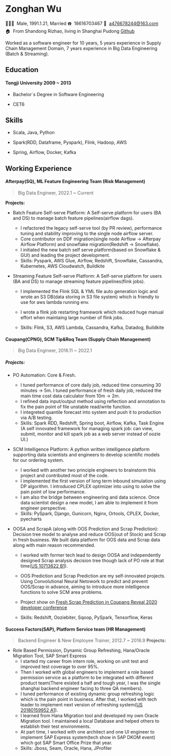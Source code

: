 <!-- The (first) h1 will be used as the <title> of the HTML page -->

# Zonghan Wu

<!-- The unordered list immediately after the h1 will be formatted on a single
line. It is intended to be used for contact details -->

:family_man_woman_girl:&nbsp;&nbsp;Male, 1991.1.21, Married
:phone:&nbsp;&nbsp;18616703467
:email:&nbsp;&nbsp;<a476678244@163.com>
:house:&nbsp;&nbsp;From Shandong Rizhao, living in Shanghai Pudong
[Github](https://github.com/476678244)

Worked as a software engineer for 10 years, 5 years experience in Supply Chain Management Domain, 7 years experience in Big Data Engineering (Batch & Streaming).



## Education

#### <span>Tongji University</span> <span>2009 ~ 2013</span>
- Bachelor`s Degree in Software Engineering

- CET6

  

## Skills

- Scala, Java, Python

- Spark(RDD, Dataframe, Pyspark), Flink, Hadoop, AWS

- Spring, Airflow, Docker, Kafka

  

## Working Experience

#### Afterpay(SQ), ML Feature Engineering Team (Risk Management)

> Big Data Engineer, 2022.1 ~ Current

**Projects:** 

- Batch Feature Self-serve Platform: A Self-serve platform for users (BA and DS) to manage batch feature pipelines(airflow dags).

  - I refactored the legacy self-serve tool (by PR review), performance tuning and stability improving to the single node airflow server. 
  - Core contributor on DDF migration(single node Airflow -> Afterpay Airflow Platform) and snowflake migration(Redshift -> Snowflake).
  - I initiated the new batch self serve platform(based on Snowflake & GUI) and leading the project development.
  - Skills: Pyspark, AWS Glue, Airflow, Redshift, Snowflake, Cassandra, Kubernetes, AWS Cloudwatch, Buildkite

- Streaming Feature Self-serve Platform: A Self-serve platform for users (BA and DS) to manage streaming feature pipelines(flink jobs).

  - I implemented the Flink SQL & YML file auto generation logic and wrote an S3 DB(data storing in S3 file system) which is friendly to use for aws lambda running env.
  - I wrote a flink job restarting framework which reduced huge manual effort when maintaing large number of flink jobs.

  - Skills: Flink, S3, AWS Lambda, Cassandra, Kafka, Datadog, Buildkite

    

#### Coupang(CPNG), SCM Tip&Roq Team (Supply Chain Management)

> Big Data Engineer, 2016.11 ~ 2022.1

##### Projects:

- PO Automation: Core & Fresh.

  - I tuned performance of core daily job, reduced time consuming 30 minutes -> 5m. I tuned performance of fresh daily job, reduced the main time cost data calculator from 10m -> 2m.
  - I refined data input/output method using reflection and annotation to fix the pain point of file unstable read/write function. 
  - I integreted quantile forecast into system and push it to production via A/B testing.
  - Skills: Spark RDD, Redshift, Spring boot, Airflow, Kafka, Task Engine (A self innovated framework for managing spark job: can view, submit, monitor and kill spark job as a web server instead of oozie UI.)

- SCM Intelligence Platform: A python written intelligence platform supporting data scientists and engineers to develop scientific models for our ordering system.

  - I worked with another two principle engineers to brainstorm this project and contributed most of the code. 
  - I implemented the first version of long term inbound simulation using DP algorithm. I introduced CPLEX optimizer into using to solve the pain point of low performance. 
  - I am also the bridge between engineering and data science. Once data scientist design a new model, I am able to implement it from engineer perspective.
  - Skills: PySpark, Django, Gunicorn, Nginx, Ortools, CPLEX, Docker, pyecharts

- OOSA and ScrapA (along with OOS Prediction and Scrap Prediction): Decision tree model to analyse and reduce OOS(out of Stock) and Scrap in fresh business. We built data platform for OOS data and Scrap data along with main reason recommended.

  - I worked with former tech lead to design OOSA and independently designed Scrap analysis decision tree though lack of PO role at that time([US 10713622 B1](https://patft.uspto.gov/netacgi/nph-Parser?Sect1=PTO2&Sect2=HITOFF&p=1&u=%2Fnetahtml%2FPTO%2Fsearch-bool.html&r=1&f=G&l=50&co1=AND&d=PTXT&s1=%22Wu%3B+Zonghan%22&OS=%22Wu;+Zonghan%22&RS=%22Wu;+Zonghan%22)).

  - OOS Prediction and Scrap Prediction are my self-innovated projects. Using Convolutional Neural Netowork to predict and prevent OOS/Scrap in advance, aiming to introduce more intelligence functions to solve SCM area problems.

  - Project show on [Fresh Scrap Prediction in Coupang Reveal 2020 developer conference](https://www.youtube.com/watch?v=NcRfDcJ-fzQ&ab_channel=CoupangReveal)

  - Skills: Redshift, Ooziebiter, Sqoop, PySpark, Tensorflow, Keras

    


#### Success Factors(SAP), Platform Service team (HR Management)
> Backend Engineer & New Employee Trainer, 2012.7 ~ 2016.9
**Projects:**

- Role Based Permission, Dynamic Group Refreshing, Hana/Oracle Migration Tool, SAP Smart Express
  - I started my career from intern role, working on unit test and improved test coverage to over 95%. 
  - Then I worked with global engineers to implement a role based permission service as a platform to be integrated with different product team(There existed a half and tough year, I was the single shanghai backend engineer facing to three QA members).   
  - I tuned performance of existing dynamic group refreshing logic which is the pain point in business. After that, I worked with tech leader to implement next version of refreshing system([US 20180159952 A1](https://patft.uspto.gov/netacgi/nph-Parser?Sect1=PTO2&Sect2=HITOFF&p=1&u=%2Fnetahtml%2FPTO%2Fsearch-bool.html&r=2&f=G&l=50&co1=AND&d=PTXT&s1=%22Wu%3B+Zonghan%22&OS=%22Wu;+Zonghan%22&RS=%22Wu;+Zonghan%22)). 
  - I learned from Hana Migration tool and developed my own Oracle Migration tool. I maintained a local Database and helped others to establish their test environments. 
  - At part time, I worked with one architect and one UI engineer to implement SAP Express system(tech show in SAP DKOM event) which got SAP Smart Office Prize that year.
  - Skills: Jboss, Seam, Oracle, Hana, JProfiler

